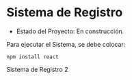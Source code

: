 <h1> Sistema de Registro </h1>

- Estado del Proyecto: En construcción.

Para ejecutar el Sistema, se debe colocar:

```npm install react```

Sistema de Registro 2
